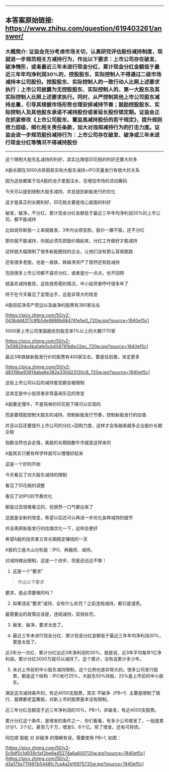 ----------------------------------------
## 本答案原始链接: https://www.zhihu.com/question/619403261/answer/
### 大概简介: 证监会充分考虑市场关切，认真研究评估股份减持制度，现就进一步规范相关方减持行为，作出以下要求：上市公司存在破发、破净情形，或者最近三年未进行现金分红、累计现金分红金额低于最近三年年均净利润30%的，控股股东、实际控制人不得通过二级市场减持本公司股份。控股股东、实际控制人的一致行动人比照上述要求执行；上市公司披露为无控股股东、实际控制人的，第一大股东及其实际控制人比照上述要求执行。同时，从严控制其他上市公司股东减持总量，引导其根据市场形势合理安排减持节奏；鼓励控股股东、实际控制人及其他股东承诺不减持股份或者延长股份锁定期。证监会正在抓紧修改《上市公司股东、董监高减持股份的若干规定》，提升规则效力层级，细化相关责任条款，加大对违规减持行为的打击力度。证监会进一步规范股份减持行为：上市公司存在破发、破净或三年未进行现金分红等情况不得减持股份
----------------------------------------
这个限制大股东乱减持的利好，其实比降低印花税的利好还要大的多

A股长期在3000点徘徊其实和大股东减持+IPO天量发行有很大的关系

因为这些都属于往A股的池子里面注水，在增加市场的流动筹码

今天可以提到限制大股东减持，并且提到新股发行的优化

这才是真正的长期利好，印花税主要是信心层面的利好




破发，破净，不分红，累计现金分红金额低于最近三年年均净利润30%的上市公司，都不能减持

比如说你新股一上来就破发，3年内业绩变脸，股价一蹶不振，还不分红

那你就不能减持，你就必须先把股价搞起来，分红工作做好才能减持

这样就大幅限制了很多新股圈钱的企业，让他们没有那么容易跑路

还有很多老股，也是一直跌，跌破净资产了居然还有脸减持

包括很多上市公司都不喜欢分红，或者是分一点点，也不回购

就喜欢减持套现，这些很奇葩的情况，中小投资者呼吁很多年了

终于在今天看见了监管出手，这是非常大的改变




A股目前净资产旁边以及破净的股票有380家左右

[https://picx.zhimg.com/50/v2-043bdd42f7c9fb54e9886b684741e5e0_720w.jpg?source=1940ef5c]




5000家上市公司里面能给到股息率1%以上的大概1770家

[https://picx.zhimg.com/50/v2-7e598294e4ba1afe5cb408781b8e22ec_720w.jpg?source=1940ef5c]




最近3年跌破新股发行价的股票有400家左右，要是往前推，肯定更多

[https://pica.zhimg.com/50/v2-d8319be93914abe6e382e330d23120c8_720w.jpg?source=1940ef5c]

这些上市公司以后的减持套现都会被限制

这肯定是中小投资者非常喜闻乐见的改变




A股要走慢牛，不是简单的印花税下降可以实现的

而是要搭配控制大股东的减持，控制新股发行节奏，控制新股发行的估值

并且以后还要提升上市公司的分红+回购力度，这样才会有越来越多企业股价长期企稳

指数当然也会走强，美股的长期指数牛市就是这样来的

A股其实只要有样学样就可以慢慢好起来

这是一个好的开始

今天看见了对大股东减持的限制

看见了印花税的调整

看见了对IPO的节奏优化

都是过去很难看见的，但居然一口气都出来了

这就是全新的改变，希望以后还可以再进一步优化各种减持的细节

并且再把新股发行的估值优化一下，这样会更好

希望A股的投资者又有长期稳定赚钱的一天

A股的三座大山分别是：IPO、再融资、减持。

对减持做出限制，这是一个进步，但是还远远不够！

 1. 这是一个“要求”

> 作出以下要求

要求，是必须要做的吗？

2. 如果违反“要求”减持，会有什么处罚？之前违规减持，都只是谴责。

最需要出的政策应该是，违规减持，双倍处罚。

3. 破发、破净，要求太低了。

4. 最近三年未进行现金分红、累计现金分红金额低于最近三年年均净利润30%，更是太低了。

近3年分一次红，累计分红达近3年净利润的30%，就是说，近3年平均每年1亿净利润，累计分红3000万就可以减持了。这个累计，没有说累计多少年。

5. 未对上市前的中小股东减持限制，这个比例也是非常大的。很多公司发行股票，都是这个结构：IPO发行25%，大股东50%持股，25%是上市前的中小股东。




满足这次减持条件的，有近4000支股票，其实 不破净（PB>1）主要是限制了银行、基建都老蓝筹股，对新上市的股票基本没有限制。

近三年分红总额高于近三年净利润的10%，PB>1，非破发，有近4000支股票。

累计分红这个条件，是增发的条件之一，你们看看，有多少公司增发了。一般是累计分1、2个亿，甚至几千万，增发5、6个亿。除了增发，还有可转债。

同花顺 智能 对 非破净 的理解有误，需要使用 PB>1, 如图：

[https://picx.zhimg.com/50/v2-5c9df5c1d939cfaf2be6a45274a6a600720w.jpg?source=1940ef5c][https://picx.zhimg.com/50/v2-d3a175e77f497b5448fc7ca4a2ef6975720w.jpg?source=1940ef5c]

